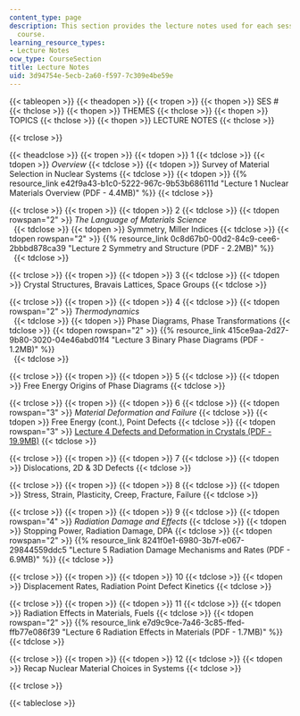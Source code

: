 ```yaml
---
content_type: page
description: This section provides the lecture notes used for each session of the
  course.
learning_resource_types:
- Lecture Notes
ocw_type: CourseSection
title: Lecture Notes
uid: 3d94754e-5ecb-2a60-f597-7c309e4be59e
---
```


{{< tableopen >}}
{{< theadopen >}}
{{< tropen >}}
{{< thopen >}}
SES #
{{< thclose >}}
{{< thopen >}}
THEMES
{{< thclose >}}
{{< thopen >}}
TOPICS
{{< thclose >}}
{{< thopen >}}
LECTURE NOTES
{{< thclose >}}

{{< trclose >}}

{{< theadclose >}}
{{< tropen >}}
{{< tdopen >}}
1
{{< tdclose >}}
{{< tdopen >}}
_Overview_
{{< tdclose >}}
{{< tdopen >}}
Survey of Material Selection in Nuclear Systems
{{< tdclose >}}
{{< tdopen >}}
{{% resource_link e42f9a43-b1c0-5222-967c-9b53b686111d "Lecture 1 Nuclear Materials Overview (PDF - 4.4MB)" %}}
{{< tdclose >}}

{{< trclose >}}
{{< tropen >}}
{{< tdopen >}}
2
{{< tdclose >}}
{{< tdopen rowspan="2" >}}
_The Language of Materials Science_  
 
{{< tdclose >}}
{{< tdopen >}}
Symmetry, Miller Indices
{{< tdclose >}}
{{< tdopen rowspan="2" >}}
{{% resource_link 0c8d67b0-00d2-84c9-cee6-2bbbd878ca39 "Lecture 2 Symmetry and Structure (PDF - 2.2MB)" %}}  
 
{{< tdclose >}}

{{< trclose >}}
{{< tropen >}}
{{< tdopen >}}
3
{{< tdclose >}}
{{< tdopen >}}
Crystal Structures, Bravais Lattices, Space Groups
{{< tdclose >}}

{{< trclose >}}
{{< tropen >}}
{{< tdopen >}}
4
{{< tdclose >}}
{{< tdopen rowspan="2" >}}
_Thermodynamics_  
 
{{< tdclose >}}
{{< tdopen >}}
Phase Diagrams, Phase Transformations
{{< tdclose >}}
{{< tdopen rowspan="2" >}}
{{% resource_link 415ce9aa-2d27-9b80-3020-04e46abd01f4 "Lecture 3 Binary Phase Diagrams (PDF - 1.2MB)" %}}  
 
{{< tdclose >}}

{{< trclose >}}
{{< tropen >}}
{{< tdopen >}}
5
{{< tdclose >}}
{{< tdopen >}}
Free Energy Origins of Phase Diagrams
{{< tdclose >}}

{{< trclose >}}
{{< tropen >}}
{{< tdopen >}}
6
{{< tdclose >}}
{{< tdopen rowspan="3" >}}
_Material Deformation and Failure_
{{< tdclose >}}
{{< tdopen >}}
Free Energy (cont.), Point Defects
{{< tdclose >}}
{{< tdopen rowspan="3" >}}
[Lecture 4 Defects and Deformation in Crystals (PDF - 19.9MB)](/ans7870/22/22.14/s15/MIT22_14S15_Lecture4.pdf)
{{< tdclose >}}

{{< trclose >}}
{{< tropen >}}
{{< tdopen >}}
7
{{< tdclose >}}
{{< tdopen >}}
Dislocations, 2D & 3D Defects
{{< tdclose >}}

{{< trclose >}}
{{< tropen >}}
{{< tdopen >}}
8
{{< tdclose >}}
{{< tdopen >}}
Stress, Strain, Plasticity, Creep, Fracture, Failure
{{< tdclose >}}

{{< trclose >}}
{{< tropen >}}
{{< tdopen >}}
9
{{< tdclose >}}
{{< tdopen rowspan="4" >}}
_Radiation Damage and Effects_
{{< tdclose >}}
{{< tdopen >}}
Stopping Power, Radiation Damage, DPA
{{< tdclose >}}
{{< tdopen rowspan="2" >}}
{{% resource_link 8241f0e1-6980-3b7f-e067-29844559ddc5 "Lecture 5 Radiation Damage Mechanisms and Rates (PDF - 6.9MB)" %}}
{{< tdclose >}}

{{< trclose >}}
{{< tropen >}}
{{< tdopen >}}
10
{{< tdclose >}}
{{< tdopen >}}
Displacement Rates, Radiation Point Defect Kinetics
{{< tdclose >}}

{{< trclose >}}
{{< tropen >}}
{{< tdopen >}}
11
{{< tdclose >}}
{{< tdopen >}}
Radiation Effects in Materials, Fuels
{{< tdclose >}}
{{< tdopen rowspan="2" >}}
{{% resource_link e7d9c9ce-7a46-3c85-ffed-ffb77e086f39 "Lecture 6 Radiation Effects in Materials (PDF - 1.7MB)" %}}
{{< tdclose >}}

{{< trclose >}}
{{< tropen >}}
{{< tdopen >}}
12
{{< tdclose >}}
{{< tdopen >}}
Recap Nuclear Material Choices in Systems
{{< tdclose >}}

{{< trclose >}}

{{< tableclose >}}